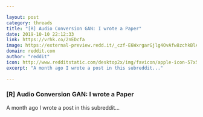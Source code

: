 ```yaml
---

layout: post
category: threads
title: "[R] Audio Conversion GAN: I wrote a Paper"
date: 2019-10-10 22:12:33
link: https://vrhk.co/2nEDcfa
image: https://external-preview.redd.it/_czf-E6WxrgarGjlg4OvAfw8zchkBlA26oC4bQfyoKs.jpg?width=480&height=251.308900524&auto=webp&s=ee1fa35c5d47d2a2ea4c98aa61b71f0ae39bd0a3
domain: reddit.com
author: "reddit"
icon: http://www.redditstatic.com/desktop2x/img/favicon/apple-icon-57x57.png
excerpt: "A month ago I wrote a post in this subreddit..."

---
```


### [R] Audio Conversion GAN: I wrote a Paper

A month ago I wrote a post in this subreddit...